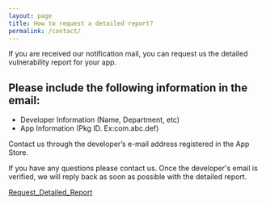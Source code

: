 ```yaml
---
layout: page
title: How to request a detailed report?
permalink: /contact/
---
```


If you are received our notification mail, you can request us the detailed vulnerability report for your app.
 

## Please include the following information in the email:
- Developer Information (Name, Department, etc)
- App Information (Pkg ID. Ex:com.abc.def)

Contact us through the developer’s e-mail address registered in the App Store.

If you have any questions please contact us. Once the developer's email is verified, we will reply back as soon as possible with the detailed report.

[Request_Detailed_Report](mailto:june_park@korea.ac.kr)


